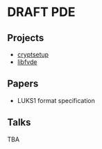 # DRAFT PDE


## Projects

- [cryptsetup](https://gitlab.com/cryptsetup/cryptsetup)
- [libfvde](https://github.com/libyal/libfvde)


## Papers

- LUKS1 format specification


## Talks




TBA

